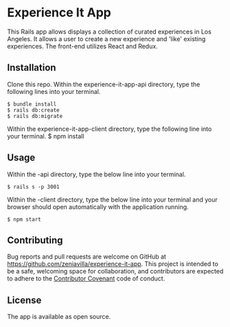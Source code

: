 # Experience It App

This Rails app allows displays a collection of curated experiences in Los Angeles. It allows a user to create a new experience and 'like' existing experiences. The front-end utilizes React and Redux.

## Installation

Clone this repo. Within the experience-it-app-api directory, type the following lines into your terminal.

    $ bundle install
    $ rails db:create
    $ rails db:migrate

Within the experience-it-app-client directory, type the following line into your terminal.
    $ npm install

## Usage

Within the -api directory, type the below line into your terminal.

    $ rails s -p 3001

Within the -client directory, type the below line into your terminal and your browser should open automatically with the application running.

    $ npm start

## Contributing

Bug reports and pull requests are welcome on GitHub at https://github.com/zeniavilla/experience-it-app. This project is intended to be a safe, welcoming space for collaboration, and contributors are expected to adhere to the [Contributor Covenant](http://contributor-covenant.org) code of conduct.


## License

The app is available as open source.

